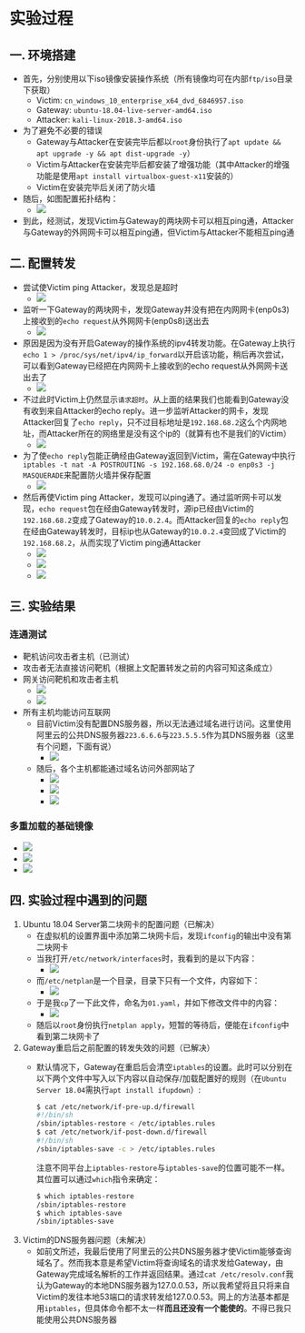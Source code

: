 # 实验过程
## 一. 环境搭建
- 首先，分别使用以下iso镜像安装操作系统（所有镜像均可在内部`ftp/iso`目录下获取）
	- Victim: `cn_windows_10_enterprise_x64_dvd_6846957.iso`
	- Gateway: `ubuntu-18.04-live-server-amd64.iso`
	- Attacker: `kali-linux-2018.3-amd64.iso`
- 为了避免不必要的错误
	- Gateway与Attacker在安装完毕后都以`root`身份执行了`apt update && apt upgrade -y && apt dist-upgrade -y`）
	- Victim与Attacker在安装完毕后都安装了增强功能（其中Attacker的增强功能是使用`apt install virtualbox-guest-x11`安装的）
	- Victim在安装完毕后关闭了防火墙
- 随后，如图配置拓扑结构：
	- ![](images/topology.png)
- 到此，经测试，发现Victim与Gateway的两块网卡可以相互ping通，Attacker与Gateway的外网网卡可以相互ping通，但Victim与Attacker不能相互ping通

## 二. 配置转发
- 尝试使Victim ping Attacker，发现总是超时
	- ![](images/vpa-v-f.png)
- 监听一下Gateway的两块网卡，发现Gateway并没有把在内网网卡(enp0s3)上接收到的`echo request`从外网网卡(enp0s8)送出去
	- ![](images/no-request-on-enp0s3.png)
- 原因是因为没有开启Gateway的操作系统的ipv4转发功能。在Gateway上执行`echo 1 > /proc/sys/net/ipv4/ip_forward`以开启该功能，稍后再次尝试，可以看到Gateway已经把在内网网卡上接收到的echo request从外网网卡送出去了
	- ![](images/request-on-enp0s3.png)
- 不过此时Victim上仍然显示`请求超时`。从上面的结果我们也能看到Gateway没有收到来自Attacker的echo reply。进一步监听Attacker的网卡，发现Attacker回复了`echo reply`，只不过目标地址是`192.168.68.2`这么个内网地址，而Attacker所在的网络里是没有这个ip的（就算有也不是我们的Victim）
	- ![](images/vpa-a-f.png)
- 为了使`echo reply`包能正确经由Gateway返回到Victim，需在Gateway中执行`iptables -t nat -A POSTROUTING -s 192.168.68.0/24 -o enp0s3 -j MASQUERADE`来配置防火墙并保存配置
	- ![](images/iptables.png)
- 然后再使Victim ping Attacker，发现可以ping通了。通过监听网卡可以发现，`echo request`包在经由Gateway转发时，源ip已经由Victim的`192.168.68.2`变成了Gateway的`10.0.2.4`。而Attacker回复的`echo reply`包在经由Gateway转发时，目标ip也从Gateway的`10.0.2.4`变回成了Victim的`192.168.68.2`，从而实现了Victim ping通Attacker
	- ![](images/vpa-v-s.png)
	- ![](images/vpa-g-s.png)
	- ![](images/vpa-a-s.png)

## 三. 实验结果
### 连通测试
- 靶机访问攻击者主机（已测试）
- 攻击者无法直接访问靶机（根据上文配置转发之前的内容可知这条成立）
- 网关访问靶机和攻击者主机
	- ![](images/g-ping-v.png)
	- ![](images/g-ping-a.png)
- 所有主机均能访问互联网
	- 目前Victim没有配置DNS服务器，所以无法通过域名进行访问。这里使用阿里云的公共DNS服务器`223.6.6.6`与`223.5.5.5`作为其DNS服务器（这里有个问题，下面有说）
		- ![](images/victim-ipconfig-all.png)
	- 随后，各个主机都能通过域名访问外部网站了
		- ![](images/victim-ping-bing.png)
		- ![](images/gateway-ping-bing.png)
		- ![](images/attacker-ping-bing.png)

### 多重加载的基础镜像
- ![](images/victim-iso.png)
- ![](images/gateway-iso.png)
- ![](images/attacker-iso.png)

## 四. 实验过程中遇到的问题
1. Ubuntu 18.04 Server第二块网卡的配置问题（已解决）
	- 在虚拟机的设置界面中添加第二块网卡后，发现`ifconfig`的输出中没有第二块网卡
	- 当我打开`/etc/network/interfaces`时，我看到的是以下内容：
		- ![](images/ubuntu-etc-network-interfaces.png)
	- 而`/etc/netplan`是一个目录，目录下只有一个文件，内容如下：
		- ![](images/ubuntu-etc-netplan-50.png)
	- 于是我`cp`了一下此文件，命名为`01.yaml`，并如下修改文件中的内容：
		- ![](images/ubuntu-etc-netplan-01.png)
	- 随后以`root`身份执行`netplan apply`，短暂的等待后，便能在`ifconfig`中看到第二块网卡了
2. Gateway重启后之前配置的转发失效的问题（已解决）
	- 默认情况下，Gateway在重启后会清空`iptables`的设置。此时可以分别在以下两个文件中写入以下内容以自动保存/加载配置好的规则（在`Ubuntu Server 18.04`需执行`apt install ifupdown`）:

		```bash
		$ cat /etc/network/if-pre-up.d/firewall
		#!/bin/sh
		/sbin/iptables-restore < /etc/iptables.rules
		$ cat /etc/network/if-post-down.d/firewall
		#!/bin/sh
		/sbin/iptables-save -c > /etc/iptables.rules
		```
		注意不同平台上`iptables-restore`与`iptables-save`的位置可能不一样。其位置可以通过`which`指令来确定：

		```bash
		$ which iptables-restore
		/sbin/iptables-restore
		$ which iptables-save
		/sbin/iptables-save
		```
3. Victim的DNS服务器问题（未解决）
	- 如前文所述，我最后使用了阿里云的公共DNS服务器才使Victim能够查询域名了。然而我本意是希望Victim将查询域名的请求发给Gateway，由Gateway完成域名解析的工作并返回结果。通过`cat /etc/resolv.conf`我认为Gateway的本地DNS服务器为127.0.0.53，所以我希望将且只将来自Victim的发往本地53端口的请求转发给127.0.0.53。网上的方法基本都是用`iptables`，但具体命令都不太一样**而且还没有一个能使的**。不得已我只能使用公共DNS服务器

